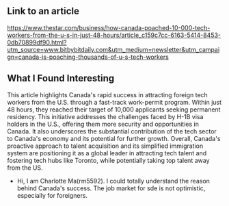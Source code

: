 ## Link to an article
https://www.thestar.com/business/how-canada-poached-10-000-tech-workers-from-the-u-s-in-just-48-hours/article_c159c7cc-6163-5414-8453-0db70899df90.html?utm_source=www.bitbybitdaily.com&utm_medium=newsletter&utm_campaign=canada-is-poaching-thousands-of-u-s-tech-workers

## What I Found Interesting
This article highlights Canada's rapid success in attracting foreign tech workers from the U.S. through a fast-track work-permit program. Within just 48 hours, they reached their target of 10,000 applicants seeking permanent residency. This initiative addresses the challenges faced by H-1B visa holders in the U.S., offering them more security and opportunities in Canada. It also underscores the substantial contribution of the tech sector to Canada's economy and its potential for further growth. Overall, Canada's proactive approach to talent acquisition and its simplified immigration system are positioning it as a global leader in attracting tech talent and fostering tech hubs like Toronto, while potentially taking top talent away from the US.

-  Hi, I am Charlotte Ma(rm5592). I could totally understand the reason behind Canada's success. The job market for sde is not optimistic, especially for foreigners. 
